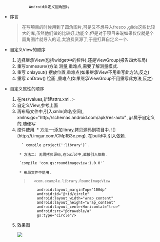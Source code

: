                Android自定义圆角图片
  * 序言
     >在写项目的时候用到了圆角图片,可是又不想导入fresco ,glide这些比较大的库,虽然他们做的比较好,功能全,但是对于项目来说如果仅仅就是个圆角图片就导入的话,太浪费资源了,于是打算自定义一个.
     
  * 自定义View的顺序
    <ol>
      <li> 选择继承View(包括widget中的控件),还是ViewGroup(报告四大布局)</li>
      <li> 重写onmeaure()方法 测量,重难点,需要了解测量模式.</li>
      <li> 重写 onlayout() 摆放位置,重难点(如果继承View不用重写此方法,反之)</li>
      <li> 重写 onDraw() 绘画 ,重难点(如果继承ViewGroup不用重写此方法,反之)
    </ol>

 * 自定义属性的顺序
   <ol>
   <li> 在res/values,新建attrs.xml.
    >       <?xml version="1.0" encoding="utf-8"?>
    		<resources>
    		<!--弧度的大小-->
    		<attr name="borderRadius" format="dimension"/>
    		<!--圆形图片和带有圆角的图片-->
    		<attr name="type" format="reference">
    		<enum name="circle" value="0"/>
    		<enum name="round" value="1"/>
    		</attr>
    		<declare-styleable name="roundImageViewAttrs">
    		<!--直接引用上面的-->
    		<attr name="borderRadius"/>
    		<attr name="type"/>
    		</declare-styleable>
    		</resources>
    </li>

     <li>自定义View,参考上面 </li>
	 <li>再布局文件中,引入xmln(命名空间), xmlns:gs="http://schemas.android.com/apk/res-auto" ,gs属于自定义的,随便写 </li>
	 <li>控件使用.  
       * 方法一:添加libray,拷贝源码到项目中.  
		![](http://i.imgur.com/CMp1B3e.png).  
        在build中,引入依赖.  
	
		 ` compile project(':library')`.  
		 
 		* 方法二: 无需拷贝源码,在build中,直接引入依赖.  
		
 		`compile 'com.gs:roundimageview:1.0.0'`
		
        * 布局文件中使用.  
	
   >       <com.example.library.RoundImageView
		        android:layout_marginTop="100dp"
		        android:id="@+id/circle"
		        android:layout_width="wrap_content"
		        android:layout_height="wrap_content"
		        android:layout_centerHorizontal="true"
		        android:src="@drawable/a"
		        gs:type="circle"/> 
    </li>
		


 
  * 效果图
    
	![](http://i.imgur.com/et1ab56.png)

   
